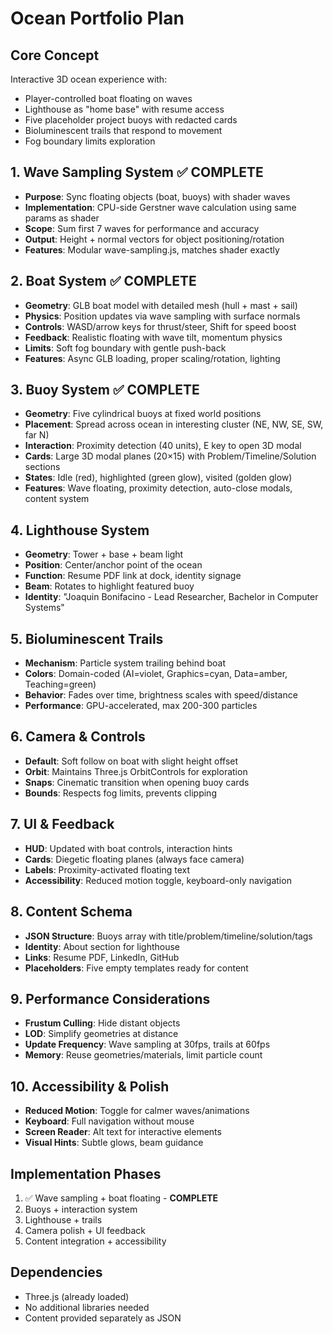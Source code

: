# Ocean Portfolio Plan

## Core Concept
Interactive 3D ocean experience with:
- Player-controlled boat floating on waves
- Lighthouse as "home base" with resume access
- Five placeholder project buoys with redacted cards
- Bioluminescent trails that respond to movement
- Fog boundary limits exploration

## 1. Wave Sampling System ✅ COMPLETE
- **Purpose**: Sync floating objects (boat, buoys) with shader waves
- **Implementation**: CPU-side Gerstner wave calculation using same params as shader
- **Scope**: Sum first 7 waves for performance and accuracy
- **Output**: Height + normal vectors for object positioning/rotation
- **Features**: Modular wave-sampling.js, matches shader exactly

## 2. Boat System ✅ COMPLETE
- **Geometry**: GLB boat model with detailed mesh (hull + mast + sail)
- **Physics**: Position updates via wave sampling with surface normals
- **Controls**: WASD/arrow keys for thrust/steer, Shift for speed boost
- **Feedback**: Realistic floating with wave tilt, momentum physics
- **Limits**: Soft fog boundary with gentle push-back
- **Features**: Async GLB loading, proper scaling/rotation, lighting

## 3. Buoy System ✅ COMPLETE
- **Geometry**: Five cylindrical buoys at fixed world positions
- **Placement**: Spread across ocean in interesting cluster (NE, NW, SE, SW, far N)
- **Interaction**: Proximity detection (40 units), E key to open 3D modal
- **Cards**: Large 3D modal planes (20×15) with Problem/Timeline/Solution sections
- **States**: Idle (red), highlighted (green glow), visited (golden glow)
- **Features**: Wave floating, proximity detection, auto-close modals, content system

## 4. Lighthouse System
- **Geometry**: Tower + base + beam light
- **Position**: Center/anchor point of the ocean
- **Function**: Resume PDF link at dock, identity signage
- **Beam**: Rotates to highlight featured buoy
- **Identity**: "Joaquin Bonifacino - Lead Researcher, Bachelor in Computer Systems"

## 5. Bioluminescent Trails
- **Mechanism**: Particle system trailing behind boat
- **Colors**: Domain-coded (AI=violet, Graphics=cyan, Data=amber, Teaching=green)
- **Behavior**: Fades over time, brightness scales with speed/distance
- **Performance**: GPU-accelerated, max 200-300 particles

## 6. Camera & Controls
- **Default**: Soft follow on boat with slight height offset
- **Orbit**: Maintains Three.js OrbitControls for exploration
- **Snaps**: Cinematic transition when opening buoy cards
- **Bounds**: Respects fog limits, prevents clipping

## 7. UI & Feedback
- **HUD**: Updated with boat controls, interaction hints
- **Cards**: Diegetic floating planes (always face camera)
- **Labels**: Proximity-activated floating text
- **Accessibility**: Reduced motion toggle, keyboard-only navigation

## 8. Content Schema
- **JSON Structure**: Buoys array with title/problem/timeline/solution/tags
- **Identity**: About section for lighthouse
- **Links**: Resume PDF, LinkedIn, GitHub
- **Placeholders**: Five empty templates ready for content

## 9. Performance Considerations
- **Frustum Culling**: Hide distant objects
- **LOD**: Simplify geometries at distance
- **Update Frequency**: Wave sampling at 30fps, trails at 60fps
- **Memory**: Reuse geometries/materials, limit particle count

## 10. Accessibility & Polish
- **Reduced Motion**: Toggle for calmer waves/animations
- **Keyboard**: Full navigation without mouse
- **Screen Reader**: Alt text for interactive elements
- **Visual Hints**: Subtle glows, beam guidance

## Implementation Phases
1. ✅ Wave sampling + boat floating - **COMPLETE**
2. Buoys + interaction system
3. Lighthouse + trails
4. Camera polish + UI feedback
5. Content integration + accessibility

## Dependencies
- Three.js (already loaded)
- No additional libraries needed
- Content provided separately as JSON
